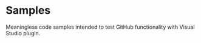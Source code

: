 Samples
=======

Meaningless code samples intended to test GitHub functionality with Visual Studio plugin.



